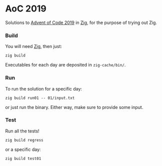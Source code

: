 # AoC 2019

Solutions to [Advent of Code 2019] in [Zig], for the purpose of trying out Zig.


### Build

You will need [Zig], then just:

    zig build

Executables for each day are deposited in `zig-cache/bin/`.


### Run

To run the solution for a specific day:

    zig build run01 -- 01/input.txt

or just run the binary.  Either way, make sure to provide some input.


### Test

Run all the tests!

    zig build regress

or a specific day:

    zig build test01


[Advent of Code 2019]: https://adventofcode.com/2019
[Zig]: https://ziglang.org
